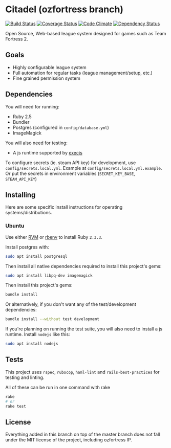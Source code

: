 # Citadel (ozfortress branch)

[![Build Status](https://travis-ci.org/ozfortress/citadel.svg?branch=master)](https://travis-ci.org/ozfortress/citadel)
[![Coverage Status](https://coveralls.io/repos/github/ozfortress/citadel/badge.svg?branch=master)](https://coveralls.io/github/ozfortress/citadel?branch=master)
[![Code Climate](https://codeclimate.com/github/ozfortress/citadel/badges/gpa.svg)](https://codeclimate.com/github/ozfortress/citadel)
[![Dependency Status](https://gemnasium.com/ozfortress/citadel.svg)](https://gemnasium.com/ozfortress/citadel)

Open Source, Web-based league system designed for games such as Team Fortress 2.

## Goals

* Highly configurable league system
* Full automation for regular tasks (league management/setup, etc.)
* Fine grained permission system

## Dependencies

You will need for running:

* Ruby 2.5
* Bundler
* Postgres (configured in `config/database.yml`)
* ImageMagick

You will also need for testing:

* A js runtime supported by [execjs](https://github.com/rails/execjs)

To configure secrets (ie. steam API key) for development, use
`config/secrets.local.yml`. Example at `config/secrets.local.yml.example`.
Or put the secrets in environment variables (`SECRET_KEY_BASE`, `STEAM_API_KEY`)

## Installing

Here are some specific install instructions for operating systems/distributions.

### Ubuntu

Use either [RVM](https://rvm.io/) or [rbenv](https://github.com/rbenv/rbenv) to install Ruby `2.3.3`.

Install postgres with:

```bash
sudo apt install postgresql
```

Then install all native dependencies required to install this project's gems:

```bash
sudo apt install libpq-dev imagemagick
```

Then install this project's gems:

```bash
bundle install
```

Or alternatively, if you don't want any of the test/development dependencies:

```bash
bundle install --without test development
```

If you're planning on running the test suite, you will also need to install a js runtime. Install `nodejs` like this:

```bash
sudo apt install nodejs
```

## Tests

This project uses `rspec`, `rubocop`, `haml-lint` and `rails-best-practices` for
testing and linting.

All of these can be run in one command with rake

```bash
rake
# or
rake test
```

## License

Everything added in this branch on top of the master branch does not fall under
the MIT license of the project, including ozfortress IP.
